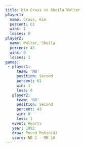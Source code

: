 ```yaml
---
title: Kim Crass vs Sheila Walter
player1:              
  name: Crass, Kim    
  percent: 61         
  wins: 1             
  losses: 0           
player2:              
  name: Walter, Sheila
  percent: 43         
  wins: 0             
  losses: 1           
games:
 - player1:          
     team: 'MB'      
     position: Second
     percent: 61     
     win: 1          
     loss: 0         
   player2:          
     team: 'NB'      
     position: Second
     percent: 43     
     win: 0          
     loss: 1         
   event: Hearts       
   year: 1982          
   draw: Round Robin(4)
   score: NB 2 - MB 10 
---
```

